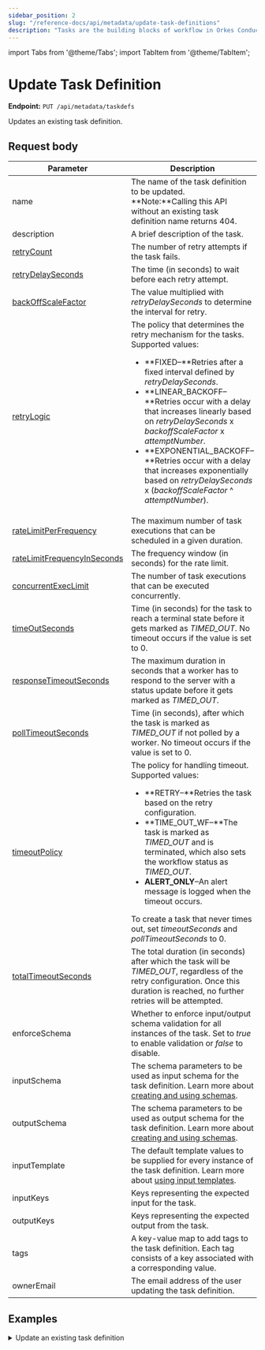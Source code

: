 ```yaml
---
sidebar_position: 2
slug: "/reference-docs/api/metadata/update-task-definitions"
description: "Tasks are the building blocks of workflow in Orkes Conductor. This API is used to update task definitions in Orkes Conductor."
---
```


import Tabs from '@theme/Tabs';
import TabItem from '@theme/TabItem';

# Update Task Definition

**Endpoint:** `PUT /api/metadata/taskdefs`

Updates an existing task definition.

## Request body

| Parameter  | Description | Type | Required/Optional |
| ---------- | ----------- | ---- | ----------------- |
| name | The name of the task definition to be updated.<br/>**Note:**Calling this API without an existing task definition name returns 404. | string | Required. |
| description | A brief description of the task. | string | Optional. |
| [retryCount](https://orkes.io/content/error-handling#task-retries) | The number of retry attempts if the task fails. | integer | Optional. |
| [retryDelaySeconds](https://orkes.io/content/error-handling#task-retries) | The time (in seconds) to wait before each retry attempt. | integer | Optional. | 
| [backOffScaleFactor](https://orkes.io/content/error-handling#task-retries) | The value multiplied with _retryDelaySeconds_ to determine the interval for retry. | integer | Optional. | 
| [retryLogic](https://orkes.io/content/error-handling#task-retries) | The policy that determines the retry mechanism for the tasks. Supported values:<ul><li>**FIXED–**Retries after a fixed interval defined by _retryDelaySeconds_.</li><li>**LINEAR_BACKOFF–**Retries occur with a delay that increases linearly based on _retryDelaySeconds_ x _backoffScaleFactor_ x _attemptNumber_.</li><li>**EXPONENTIAL_BACKOFF–**Retries occur with a delay that increases exponentially based on  _retryDelaySeconds_ x (_backoffScaleFactor_ ^ _attemptNumber_).</li></ul> | string | Optional. | 
| [rateLimitPerFrequency](https://orkes.io/content/error-handling#task-rate-limits) | The maximum number of task executions that can be scheduled in a given duration. | integer | Optional. |
| [rateLimitFrequencyInSeconds](https://orkes.io/content/error-handling#task-rate-limits) | The frequency window (in seconds) for the rate limit. | integer | Optional. | 
| [concurrentExecLimit](https://orkes.io/content/error-handling#task-rate-limits) | The number of task executions that can be executed concurrently. | integer | Optional. | 
| [timeOutSeconds](https://orkes.io/content/error-handling#task-timeouts) | Time (in seconds) for the task to reach a terminal state before it gets marked as _TIMED_OUT_. No timeout occurs if the value is set to 0.	| integer | Required. | 
| [responseTimeoutSeconds](https://orkes.io/content/error-handling#task-timeouts) | The maximum duration in seconds that a worker has to respond to the server with a status update before it gets marked as _TIMED_OUT_. | integer | Optional. |
| [pollTimeoutSeconds](https://orkes.io/content/error-handling#task-timeouts) | Time (in seconds), after which the task is marked as _TIMED_OUT_ if not polled by a worker. No timeout occurs if the value is set to 0. | integer | Optional. | 
| [timeoutPolicy](https://orkes.io/content/error-handling#task-timeouts) | The policy for handling timeout. Supported values:<ul><li>**RETRY–**Retries the task based on the retry configuration.</li><li>**TIME_OUT_WF–**The task is marked as _TIMED_OUT_ and is terminated, which also sets the workflow status as _TIMED_OUT_.</li><li>**ALERT_ONLY**–An alert message is logged when the timeout occurs.</li></ul>To create a task that never times out, set _timeoutSeconds_ and _pollTimeoutSeconds_ to 0. | string | Optional. |
| [totalTimeoutSeconds](https://orkes.io/content/error-handling#task-timeouts) | The total duration (in seconds) after which the task will be _TIMED_OUT_, regardless of the retry configuration. Once this duration is reached, no further retries will be attempted. | integer | Required. | 
| enforceSchema | Whether to enforce input/output schema validation for all instances of the task. Set to _true_ to enable validation or _false_ to disable. | boolean | Optional. |
| inputSchema | The schema parameters to be used as input schema for the task definition. Learn more about [creating and using schemas](https://orkes.io/content/developer-guides/schema-validation). | object | Required if _enforceSchema_ is set to _true_. | 
| outputSchema | The schema parameters to be used as output schema for the task definition. Learn more about [creating and using schemas](https://orkes.io/content/developer-guides/schema-validation). | object | Required if _enforceSchema_ is set to _true_. | 
| inputTemplate | The default template values to be supplied for every instance of the task definition. Learn more about [using input templates](https://orkes.io/content/developer-guides/task-input-templates). | object | Optional. | 
| inputKeys | Keys representing the expected input for the task. | array | Optional. | 
| outputKeys | Keys representing the expected output from the task. | array | Optional. | 
| tags | A key-value map to add tags to the task definition. Each tag consists of a key associated with a corresponding value. | object | Optional. | 
| ownerEmail | The email address of the user updating the task definition. | string | Required. | 

## Examples

<details><summary>Update an existing task definition</summary>

**Request**

```bash
curl -X 'PUT' \
  'https://<YOUR_CLUSTER>/api/metadata/taskdefs' \
  -H 'accept: */*' \
  -H 'X-Authorization: <TOKEN>' \
  -H 'Content-Type: application/json' \
  -d '{
  "name": "sample-api-test",
  "description": "Task created using API",
  "retryCount": 5,
  "timeoutSeconds": 3600,
  "timeoutPolicy": "TIME_OUT_WF",
  "retryLogic": "FIXED",
  "retryDelaySeconds": 60,
  "responseTimeoutSeconds": 600,
  "rateLimitPerFrequency": 0,
  "rateLimitFrequencyInSeconds": 1,
  "ownerEmail": "john.doe@acme.com",
  "pollTimeoutSeconds": 3600,
  "inputKeys": [
    "abc"
  ],
  "outputKeys": [
    "xyz"
  ],
  "inputTemplate": 
  {
    "someKey": "someValue"
  },
  "backoffScaleFactor": 1,
  "concurrentExecLimit": 0
}'
```
**Response**

Returns 200 OK, indicating that the task definition has been updated successfully.
</details>
